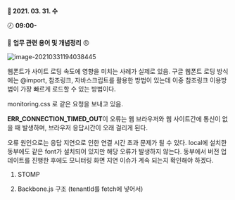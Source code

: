 **:date: 2021. 03. 31. 수** 

:clock8: **09:00-**

:bookmark_tabs: **업무 관련 용어 및 개념정리** :angry: 



![image-20210331194038445](C:\Users\star\AppData\Roaming\Typora\typora-user-images\image-20210331194038445.png)

웹폰트가 사이트 로딩 속도에 영향을 미치는 사례가 실제로 있음. 구글 웹폰트 로딩 방식에는 @import, 참조링크, 자바스크립트를 활용한 방법이 있는데 이중 참조링크 이용방법이 가장 빠르게 로드할 수 있는 방법이다.

monitoring.css 로 같은 요청을 보내고 있음. 

**ERR_CONNECTION_TIMED_OUT**이 오류는 웹 브라우저와 웹 사이트간에 통신이 없을 때 발생하며, 브라우저 응답시간이 오래 걸리게 된다.

오류 원인으로는 응답 지연으로 인한 연결 시간 초과 문제가 될 수 있다.
local에 설치한 동부에도 같은 font가 설치되어 있지만 해당 오류가 발생하지 않는다. 
동부에서 버전 업데이트를 진행한 후에도 모니터링 화면 지연 이슈가 계속 되는지 확인해야 하겠다.

1. STOMP 

2. Backbone.js 구조 (tenantId를 fetch에 넣어서)